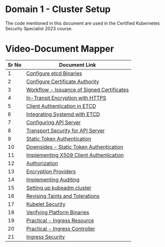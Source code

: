 # Domain 1 - Cluster Setup

The code mentioned in this document are used in the Certified Kubernetes Security Specialist 2023 course.


# Video-Document Mapper

| Sr No | Document Link |
| ------ | ------ |
| 1 | [Configure etcd Binaries][PlDa] |
| 2 | [Configure Certificate Authority][PlDb] |
| 3 | [Workflow - Issuance of Signed Certificates][PlDb] |
| 4 | [In-Transit Encryption with HTTPS][PlDc]
| 5 | [Client Authentication in ETCD][PlDd] |
| 6 | [Integrating Systemd with ETCD][PlDe] |
| 7 | [Configuring API Server][PlDf] |
| 8 | [Transport Security for API Server][PlDg] |
| 9 | [Static Token Authentication][PlDh] |
| 10 | [Downsides - Static Token Authentication][PlDi] |
| 11 | [Implementing X509 Client Authentication][PlDj] |
| 12 | [Authorization][PlDk] |
| 13 | [Encryption Providers][PlDl] |
| 14 | [Implementing Auditing][PlDm] |
| 15 | [Setting up kubeadm cluster][PlDn] |
| 16 | [Revising Taints and Tolerations][PlDo] |
| 17 | [Kubelet Security][PlDp] |
| 18 | [Verifying Platform Binaries][PlDq] |
| 19 | [Practical - Ingress Resource][PlDr] |
| 20 | [Practical - Ingress Controller][PlDs] |
| 21 | [Ingress Security][PlDt] |

   [PlDa]: <./install-etcd.md>
   [PlDb]: <./configure-ca.md>
   [PlDba]: <./certificate-workflow.md>
   [PlDc]: <./etcd-transit-encryption.md>
   [PlDd]: <./etcd-client-auth.md>
   [PlDe]: <./etcd-systemd.md>
   [PlDf]: <./configure-apiserver.md>
   [PlDg]: <./apiserver-transit-encryption.md>  
   [PlDh]: <./token-authentication.md>
   [PlDi]: <./downside-token-auth.md>
   [PlDj]: <./certificate-auth-k8s.md>
   [PlDk]: <./authorization.md>
   [PlDl]: <./encryption-provider.md>
   [PlDm]: <./audit-logs.md>
   [PlDn]: <./kubeadm-install.md>
   [PlDo]: <./taint-toleration.md>
   [PlDp]: <./kubelet-security.md >
   [PlDq]: <./verify-binaries.md>
   [PlDr]: <./ingress.md >
   [PlDs]: <./ingress-controller.md>
   [PlDt]: <./ingress-security.md>